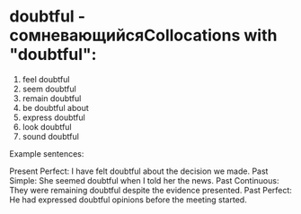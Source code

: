 # doubtful - сомневающийсяCollocations with "doubtful":

1. feel doubtful
2. seem doubtful
3. remain doubtful
4. be doubtful about
5. express doubtful
6. look doubtful
7. sound doubtful

Example sentences:

Present Perfect: I have felt doubtful about the decision we made.
Past Simple: She seemed doubtful when I told her the news.
Past Continuous: They were remaining doubtful despite the evidence presented.
Past Perfect: He had expressed doubtful opinions before the meeting started.
